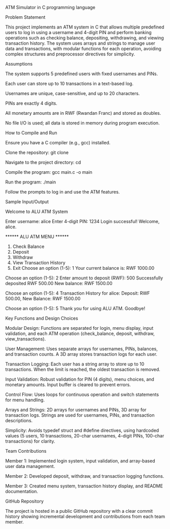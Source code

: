 ATM Simulator in C programming language

Problem Statement

This project implements an ATM system in C that allows multiple predefined users to log in using a username and 4-digit PIN and perform banking operations such as checking balance, depositing, withdrawing, and viewing transaction history. The system uses arrays and strings to manage user data and transactions, with modular functions for each operation, avoiding complex structures and preprocessor directives for simplicity.

Assumptions





The system supports 5 predefined users with fixed usernames and PINs.



Each user can store up to 10 transactions in a text-based log.



Usernames are unique, case-sensitive, and up to 20 characters.



PINs are exactly 4 digits.



All monetary amounts are in RWF (Rwandan Franc) and stored as doubles.



No file I/O is used; all data is stored in memory during program execution.

How to Compile and Run





Ensure you have a C compiler (e.g., gcc) installed.



Clone the repository: git clone <repository-url>



Navigate to the project directory: cd <project-directory>



Compile the program: gcc main.c -o main



Run the program: ./main



Follow the prompts to log in and use the ATM features.

Sample Input/Output

Welcome to ALU ATM System

Enter username: alice
Enter 4-digit PIN: 1234
Login successful! Welcome, alice.

****** ALU ATM MENU ******
1. Check Balance
2. Deposit
3. Withdraw
4. View Transaction History
5. Exit
Choose an option (1-5): 1
Your current balance is: RWF 1000.00

Choose an option (1-5): 2
Enter amount to deposit (RWF): 500
Successfully deposited RWF 500.00
New balance: RWF 1500.00

Choose an option (1-5): 4
Transaction History for alice:
Deposit: RWF 500.00, New Balance: RWF 1500.00

Choose an option (1-5): 5
Thank you for using ALU ATM. Goodbye!

Key Functions and Design Choices





Modular Design: Functions are separated for login, menu display, input validation, and each ATM operation (check_balance, deposit, withdraw, view_transactions).



User Management: Uses separate arrays for usernames, PINs, balances, and transaction counts. A 3D array stores transaction logs for each user.



Transaction Logging: Each user has a string array to store up to 10 transactions. When the limit is reached, the oldest transaction is removed.



Input Validation: Robust validation for PIN (4 digits), menu choices, and monetary amounts. Input buffer is cleared to prevent errors.



Control Flow: Uses loops for continuous operation and switch statements for menu handling.



Arrays and Strings: 2D arrays for usernames and PINs, 3D array for transaction logs. Strings are used for usernames, PINs, and transaction descriptions.



Simplicity: Avoids typedef struct and #define directives, using hardcoded values (5 users, 10 transactions, 20-char usernames, 4-digit PINs, 100-char transactions) for clarity.

Team Contributions





Member 1: Implemented login system, input validation, and array-based user data management.



Member 2: Developed deposit, withdraw, and transaction logging functions.



Member 3: Created menu system, transaction history display, and README documentation.

GitHub Repository

The project is hosted in a public GitHub repository with a clear commit history showing incremental development and contributions from each team member.